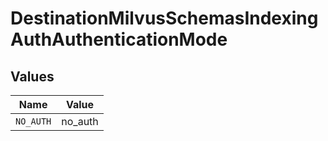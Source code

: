 # DestinationMilvusSchemasIndexingAuthAuthenticationMode


## Values

| Name      | Value     |
| --------- | --------- |
| `NO_AUTH` | no_auth   |